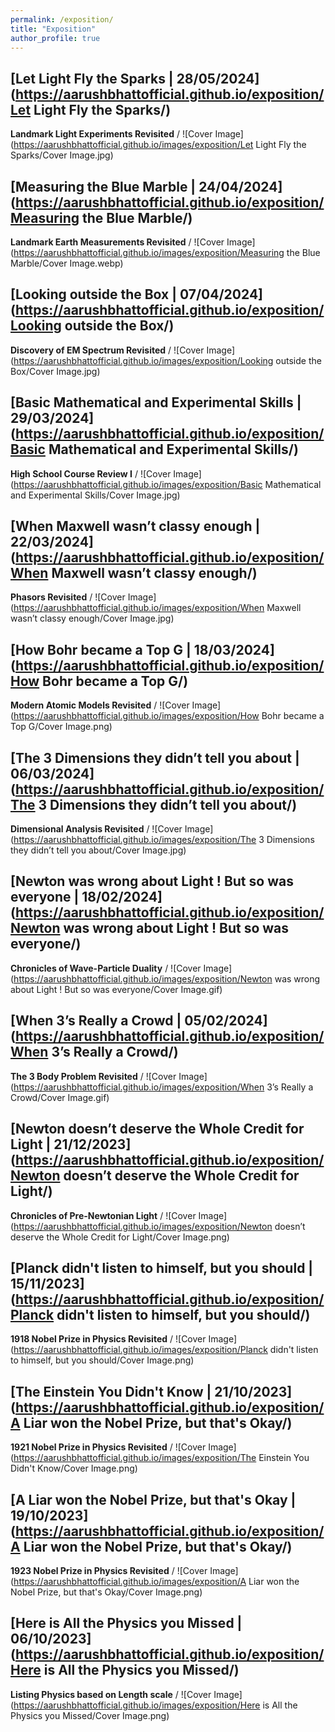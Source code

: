```yaml
---
permalink: /exposition/
title: "Exposition"
author_profile: true
---
```


<!-- 14 -->
## [Let Light Fly the Sparks | 28/05/2024](https://aarushbhattofficial.github.io/exposition/Let Light Fly the Sparks/)
**Landmark Light Experiments Revisited** /
![Cover Image](https://aarushbhattofficial.github.io/images/exposition/Let Light Fly the Sparks/Cover Image.jpg)


<!-- 13 -->
## [Measuring the Blue Marble | 24/04/2024](https://aarushbhattofficial.github.io/exposition/Measuring the Blue Marble/)
**Landmark Earth Measurements Revisited** /
![Cover Image](https://aarushbhattofficial.github.io/images/exposition/Measuring the Blue Marble/Cover Image.webp)


<!-- 12 -->
## [Looking outside the Box | 07/04/2024](https://aarushbhattofficial.github.io/exposition/Looking outside the Box/)
**Discovery of EM Spectrum Revisited** /
![Cover Image](https://aarushbhattofficial.github.io/images/exposition/Looking outside the Box/Cover Image.jpg)


<!-- 11 -->
## [Basic Mathematical and Experimental Skills | 29/03/2024](https://aarushbhattofficial.github.io/exposition/Basic Mathematical and Experimental Skills/)
**High School Course Review I** /
![Cover Image](https://aarushbhattofficial.github.io/images/exposition/Basic Mathematical and Experimental Skills/Cover Image.jpg)


<!-- 10 -->
## [When Maxwell wasn’t classy enough | 22/03/2024](https://aarushbhattofficial.github.io/exposition/When Maxwell wasn’t classy enough/)
**Phasors Revisited** /
![Cover Image](https://aarushbhattofficial.github.io/images/exposition/When Maxwell wasn’t classy enough/Cover Image.jpg)


<!-- 9 -->
## [How Bohr became a Top G | 18/03/2024](https://aarushbhattofficial.github.io/exposition/How Bohr became a Top G/)
**Modern Atomic Models Revisited** /
![Cover Image](https://aarushbhattofficial.github.io/images/exposition/How Bohr became a Top G/Cover Image.png)


<!-- 8 -->
## [The 3 Dimensions they didn’t tell you about | 06/03/2024](https://aarushbhattofficial.github.io/exposition/The 3 Dimensions they didn’t tell you about/)
**Dimensional Analysis Revisited** /
![Cover Image](https://aarushbhattofficial.github.io/images/exposition/The 3 Dimensions they didn’t tell you about/Cover Image.jpg)


<!-- 7 -->
## [Newton was wrong about Light ! But so was everyone | 18/02/2024](https://aarushbhattofficial.github.io/exposition/Newton was wrong about Light ! But so was everyone/)
**Chronicles of Wave-Particle Duality** /
![Cover Image](https://aarushbhattofficial.github.io/images/exposition/Newton was wrong about Light ! But so was everyone/Cover Image.gif)


<!-- 6 -->
## [When 3’s Really a Crowd | 05/02/2024](https://aarushbhattofficial.github.io/exposition/When 3’s Really a Crowd/)
**The 3 Body Problem Revisited** /
![Cover Image](https://aarushbhattofficial.github.io/images/exposition/When 3’s Really a Crowd/Cover Image.gif)


<!-- 5 -->
## [Newton doesn’t deserve the Whole Credit for Light | 21/12/2023](https://aarushbhattofficial.github.io/exposition/Newton doesn’t deserve the Whole Credit for Light/)
**Chronicles of Pre-Newtonian Light** /
![Cover Image](https://aarushbhattofficial.github.io/images/exposition/Newton doesn’t deserve the Whole Credit for Light/Cover Image.png)


<!-- 4 -->
## [Planck didn't listen to himself, but you should | 15/11/2023](https://aarushbhattofficial.github.io/exposition/Planck didn't listen to himself, but you should/)
**1918 Nobel Prize in Physics Revisited** /
![Cover Image](https://aarushbhattofficial.github.io/images/exposition/Planck didn't listen to himself, but you should/Cover Image.png)


<!-- 3 -->
## [The Einstein You Didn't Know | 21/10/2023](https://aarushbhattofficial.github.io/exposition/A Liar won the Nobel Prize, but that's Okay/)
**1921 Nobel Prize in Physics Revisited** /
![Cover Image](https://aarushbhattofficial.github.io/images/exposition/The Einstein You Didn't Know/Cover Image.png)


<!-- 2 -->
## [A Liar won the Nobel Prize, but that's Okay | 19/10/2023](https://aarushbhattofficial.github.io/exposition/A Liar won the Nobel Prize, but that's Okay/)
**1923 Nobel Prize in Physics Revisited** /
![Cover Image](https://aarushbhattofficial.github.io/images/exposition/A Liar won the Nobel Prize, but that's Okay/Cover Image.png)


<!-- 1 -->
## [Here is All the Physics you Missed | 06/10/2023](https://aarushbhattofficial.github.io/exposition/Here is All the Physics you Missed/)
**Listing Physics based on Length scale** /
![Cover Image](https://aarushbhattofficial.github.io/images/exposition/Here is All the Physics you Missed/Cover Image.png)